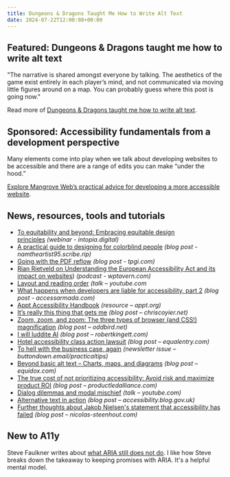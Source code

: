 ```yaml
---
title: Dungeons & Dragons Taught Me How to Write Alt Text
date: 2024-07-22T12:00:08+00:00
---
```


## Featured: Dungeons & Dragons taught me how to write alt text

"The narrative is shared amongst everyone by talking. The aesthetics of the game exist entirely in each player’s mind, and not communicated via moving little figures around on a map. You can probably guess where this post is going now."

Read more of [Dungeons & Dragons taught me how to write alt text](https://ericwbailey.website/published/dungeons-and-dragons-taught-me-how-to-write-alt-text/).

## Sponsored: Accessibility fundamentals from a development perspective

Many elements come into play when we talk about developing websites to be accessible and there are a range of edits you can make “under the hood.”

[Explore Mangrove Web’s practical advice for developing a more accessible website](https://bit.ly/4f1fpL9).

## News, resources, tools and tutorials

- [To equitability and beyond: Embracing equitable design principles](https://intopia.digital/articles/intopia-webinar-to-equitability-and-beyond-embracing-equitable-design-principles/) *(webinar - intopia.digital)*
- [A practical guide to designing for colorblind people](https://namtheartist95.scribe.rip/a-practical-guide-to-designing-for-colorblind-people-web-designer-nam-le-thanh-7e32fcc86775) *(blog post - namtheartist95.scribe.rip)*
- [Going with the PDF reflow](https://www.tpgi.com/going-with-the-pdf-reflow/) *(blog post - tpgi.com)*
- [Rian Rietveld on Understanding the European Accessibility Act and its impact on websites](https://wptavern.com/podcast/127-rian-rietveld-on-understanding-the-european-accessibility-act-and-its-impact-on-websites)) *(podcast - wptavern.com)*
- [Layout and reading order](https://www.youtube.com/watch?&v=X6azWrtHS-k) *(talk – youtube.com*
- [What happens when developers are liable for accessibility, part 2](https://www.accessarmada.com/blog/what-happens-when-developers-are-liable-for-accessibility-part-2/) *(blog post - accessarmada.com)*
- [Appt Accessibility Handbook](https://appt.org/en/handbook) *(resource – appt.org)*
- [It’s really this thing that gets me](https://chriscoyier.net/2024/07/13/its-really-this-thing-that-gets-me/) *(blog post – chriscoyier.net)*
- [Zoom, zoom, and zoom: The three types of browser (and CSS!) magnification](https://www.oddbird.net/2024/07/09/zoomies/) *(blog post – oddbird.net)*
- [I will luddite AI](https://robertkingett.com/posts/6593/) *(blog post – robertkingett.com)*
- [Hotel accessibility class action lawsuit](https://equalentry.com/accessibility-hotel-class-action-lawsuit/) *(blog post – equalentry.com)*
- [To hell with the business case, again](https://buttondown.email/practicaltips/archive/to-hell-with-the-business-case-again/) *(newsletter issue – buttondown.email/practicaltips)*
- [Beyond basic alt text – Charts, maps, and diagrams](https://equidox.co/blog/beyond-basic-alt-text-charts-maps-and-diagrams/) *(blog post – equidox.com)*
- [The true cost of not prioritizing accessibility: Avoid risk and maximize product ROI](https://www.productledalliance.com/the-true-cost-of-not-prioritizing-accessibility/) *(blog post – productledalliance.com)*
- [Dialog dilemmas and modal mischief](https://www.youtube.com/watch?&v=uZRp7yY8SS0) *(talk – youtube.com)*
- [Alternative text in action](https://accessibility.blog.gov.uk/2024/07/17/alternative-text-in-action/) *(blog post – accessibility.blog.gov.uk)*
- [Further thoughts about Jakob Nielsen's statement that accessibility has failed](https://nicolas-steenhout.com/further-thoughts-on-nielsen-statement-about-accessibility/) *(blog post – nicolas-steenhout.com)*

## New to A11y

Steve Faulkner writes about [what ARIA still does not do](https://html5accessibility.com/stuff/2024/07/15/what-aria-still-does-not-do/). I like how Steve breaks down the takeaway to keeping promises with ARIA. It's a helpful mental model.
